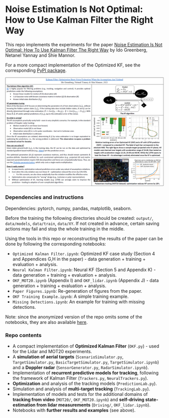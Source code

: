 # Noise Estimation Is Not Optimal: How to Use Kalman Filter the Right Way

This repo implements the experiments for the paper [Noise Estimation Is Not Optimal: How To Use Kalman Filter The Right Way]() by Ido Greenberg, Netanel Yannay and Shie Mannor.

For a more compact implementation of the Optimized KF, see the corresponding [PyPI package](https://pypi.org/project/Optimized-Kalman-Filter/).

<img src="https://github.com/ido90/UsingKalmanFilterTheRightWay/blob/master/poster/Poster.png" width="960">

### Dependencies and instructions
Dependencies: pytorch, numpy, pandas, matplotlib, seaborn.

Before the training the following directories should be created: `output/`, `data/models`, `data/train`, `data/XY`. If not created in advance, certain saving actions may fail and stop the whole training in the middle.

Using the tools in this repo or reconstructing the results of the paper can be done by following the corresponding notebooks:
* `Optimized Kalman Filter.ipynb`: Optimized KF case study (Section 4 and Appendices G,H in the paper) - data generation + training + evaluation + analysis.
* `Neural Kalman Filter.ipynb`: Neural KF (Section 5 and Appendix K) - data generation + training + evaluation + analysis.
* `OKF_MOT20.ipynb` (Appendix I) and `OKF_lidar.ipynb` (Appendix J) - data generation + training + evaluation + analysis.
* `Paper Figures.ipynb`: Re-generation of figures from the paper.
* `OKF Training Example.ipynb`: A simple training example.
* `Missing Detections.ipynb`: An example for training with missing detections.

Note: since the anonymized version of the repo omits some of the notebooks, they are also available [here](https://drive.google.com/drive/folders/1I3rgOCxxzVg6lsIZB7EKl1WAi3cNSE-N?usp=sharing).

### Repo contents
* A compact implementation of **Optimized Kalman Filter** (`OKF.py`) - used for the Lidar and MOT20 experiments.
* A **simulation of aerial targets** (`ScenarioSimulator.py`, `TargetSimulator.py`, `BasicTargetSimulator.py`, `TargetSimulator.ipynb`) and a **Doppler radar** (`SensorGenerator.py`, `RadarSimulator.ipynb`).
* Implementation of **recurrent predictive models for tracking**, following the framework of Kalman Filter (`Trackers.py`, `NeuralTrackers.py`).
* **Optimization** and analysis of the tracking models (`PredictionLab.py`).
* Simulation and analysis of **multi-target tracking** (`TrackingLab.py`).
* Implementation of models and tests for the additional domains of **tracking from video** (`MOT20/`, `OKF_MOT20.ipynb`) and **self-driving state-estimation from lidar measurements** (`Driving/`, `OKF_lidar.ipynb`).
* Notebooks with **further results and examples** (see above).
